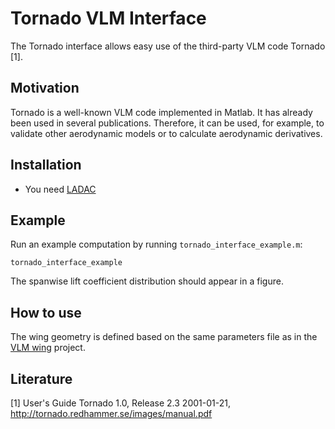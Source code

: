 # Tornado VLM Interface

The Tornado interface allows easy use of the third-party VLM code Tornado [1].


## Motivation 

Tornado is a well-known VLM code implemented in Matlab.
It has already been used in several publications.
Therefore, it can be used, for example, to validate other aerodynamic models or to calculate aerodynamic derivatives.


## Installation

- You need [LADAC](../../README.md)


## Example

Run an example computation by running `tornado_interface_example.m`:
  ```
  tornado_interface_example
  ```
The spanwise lift coefficient distribution should appear in a figure.


## How to use

The wing geometry is defined based on the same parameters file as in the
[VLM wing](../vlm_wing) project.


## Literature
[1] User's Guide Tornado 1.0, Release 2.3 2001-01-21, http://tornado.redhammer.se/images/manual.pdf
